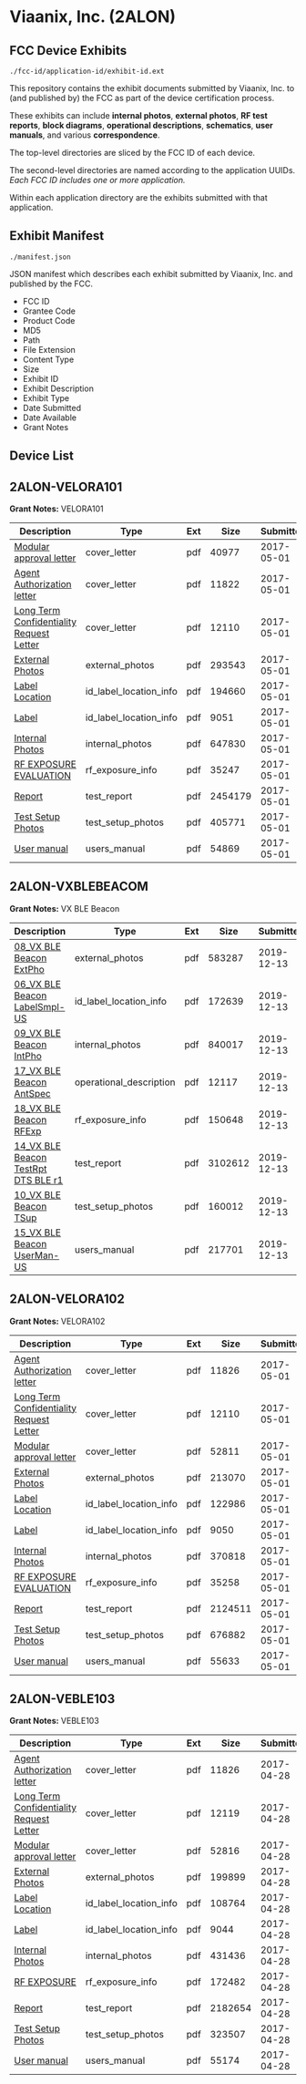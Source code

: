 # Viaanix, Inc. (2ALON)
## FCC Device Exhibits

```
./fcc-id/application-id/exhibit-id.ext
```

This repository contains the exhibit documents submitted by Viaanix, Inc. to (and published by) the FCC as part of the device certification process.

These exhibits can include **internal photos**, **external photos**, **RF test reports**, **block diagrams**, **operational descriptions**, **schematics**, **user manuals**, and various **correspondence**.

The top-level directories are sliced by the FCC ID of each device.

The second-level directories are named according to the application UUIDs. *Each FCC ID includes one or more application.*

Within each application directory are the exhibits submitted with that application. 

## Exhibit Manifest

```
./manifest.json
```

JSON manifest which describes each exhibit submitted by Viaanix, Inc. and published by the FCC.

- FCC ID
- Grantee Code
- Product Code
- MD5
- Path
- File Extension
- Content Type
- Size
- Exhibit ID
- Exhibit Description
- Exhibit Type
- Date Submitted
- Date Available
- Grant Notes

## Device List
## 2ALON-VELORA101
**Grant Notes:** VELORA101

| Description | Type | Ext | Size | Submitted | Available |
| ----------- | ---- | --- | ---- | --------- | --------- |
| [Modular approval letter](2ALON-VELORA101/a359d8258e490e09b0c7e44d9ab0bce1/3376433.pdf) | cover_letter | pdf | 40977 | 2017-05-01 | 2017-05-01 |
| [Agent Authorization letter](2ALON-VELORA101/a359d8258e490e09b0c7e44d9ab0bce1/3376424.pdf) | cover_letter | pdf | 11822 | 2017-05-01 | 2017-05-01 |
| [Long Term Confidentiality Request Letter](2ALON-VELORA101/a359d8258e490e09b0c7e44d9ab0bce1/3376432.pdf) | cover_letter | pdf | 12110 | 2017-05-01 | 2017-05-01 |
| [External Photos](2ALON-VELORA101/a359d8258e490e09b0c7e44d9ab0bce1/3376427.pdf) | external_photos | pdf | 293543 | 2017-05-01 | 2017-05-01 |
| [Label Location](2ALON-VELORA101/a359d8258e490e09b0c7e44d9ab0bce1/3376430.pdf) | id_label_location_info | pdf | 194660 | 2017-05-01 | 2017-05-01 |
| [Label](2ALON-VELORA101/a359d8258e490e09b0c7e44d9ab0bce1/3376431.pdf) | id_label_location_info | pdf | 9051 | 2017-05-01 | 2017-05-01 |
| [Internal Photos](2ALON-VELORA101/a359d8258e490e09b0c7e44d9ab0bce1/3376429.pdf) | internal_photos | pdf | 647830 | 2017-05-01 | 2017-05-01 |
| [RF EXPOSURE EVALUATION](2ALON-VELORA101/a359d8258e490e09b0c7e44d9ab0bce1/3376434.pdf) | rf_exposure_info | pdf | 35247 | 2017-05-01 | 2017-05-01 |
| [Report](2ALON-VELORA101/a359d8258e490e09b0c7e44d9ab0bce1/3376428.pdf) | test_report | pdf | 2454179 | 2017-05-01 | 2017-05-01 |
| [Test Setup Photos](2ALON-VELORA101/a359d8258e490e09b0c7e44d9ab0bce1/3376436.pdf) | test_setup_photos | pdf | 405771 | 2017-05-01 | 2017-05-01 |
| [User manual](2ALON-VELORA101/a359d8258e490e09b0c7e44d9ab0bce1/3376437.pdf) | users_manual | pdf | 54869 | 2017-05-01 | 2017-05-01 |
## 2ALON-VXBLEBEACOM
**Grant Notes:** VX BLE Beacon

| Description | Type | Ext | Size | Submitted | Available |
| ----------- | ---- | --- | ---- | --------- | --------- |
| [08_VX BLE Beacon ExtPho](2ALON-VXBLEBEACOM/3118a55146859bb670aea7464d0c0276/4550447.pdf) | external_photos | pdf | 583287 | 2019-12-13 | 2019-12-13 |
| [06_VX BLE Beacon LabelSmpl-US](2ALON-VXBLEBEACOM/3118a55146859bb670aea7464d0c0276/4550446.pdf) | id_label_location_info | pdf | 172639 | 2019-12-13 | 2019-12-13 |
| [09_VX BLE Beacon IntPho](2ALON-VXBLEBEACOM/3118a55146859bb670aea7464d0c0276/4550448.pdf) | internal_photos | pdf | 840017 | 2019-12-13 | 2019-12-13 |
| [17_VX BLE Beacon AntSpec](2ALON-VXBLEBEACOM/3118a55146859bb670aea7464d0c0276/4550456.pdf) | operational_description | pdf | 12117 | 2019-12-13 | 2019-12-13 |
| [18_VX BLE Beacon RFExp](2ALON-VXBLEBEACOM/3118a55146859bb670aea7464d0c0276/4550457.pdf) | rf_exposure_info | pdf | 150648 | 2019-12-13 | 2019-12-13 |
| [14_VX BLE Beacon TestRpt DTS BLE r1](2ALON-VXBLEBEACOM/3118a55146859bb670aea7464d0c0276/4550453.pdf) | test_report | pdf | 3102612 | 2019-12-13 | 2019-12-13 |
| [10_VX BLE Beacon TSup](2ALON-VXBLEBEACOM/3118a55146859bb670aea7464d0c0276/4550449.pdf) | test_setup_photos | pdf | 160012 | 2019-12-13 | 2019-12-13 |
| [15_VX BLE Beacon UserMan-US](2ALON-VXBLEBEACOM/3118a55146859bb670aea7464d0c0276/4550454.pdf) | users_manual | pdf | 217701 | 2019-12-13 | 2019-12-13 |
## 2ALON-VELORA102
**Grant Notes:** VELORA102

| Description | Type | Ext | Size | Submitted | Available |
| ----------- | ---- | --- | ---- | --------- | --------- |
| [Agent Authorization letter](2ALON-VELORA102/ee96cf476a92a414ac38485f6af6120f/3376438.pdf) | cover_letter | pdf | 11826 | 2017-05-01 | 2017-05-01 |
| [Long Term Confidentiality Request Letter](2ALON-VELORA102/ee96cf476a92a414ac38485f6af6120f/3376446.pdf) | cover_letter | pdf | 12110 | 2017-05-01 | 2017-05-01 |
| [Modular approval letter](2ALON-VELORA102/ee96cf476a92a414ac38485f6af6120f/3376447.pdf) | cover_letter | pdf | 52811 | 2017-05-01 | 2017-05-01 |
| [External Photos](2ALON-VELORA102/ee96cf476a92a414ac38485f6af6120f/3376441.pdf) | external_photos | pdf | 213070 | 2017-05-01 | 2017-05-01 |
| [Label Location](2ALON-VELORA102/ee96cf476a92a414ac38485f6af6120f/3376444.pdf) | id_label_location_info | pdf | 122986 | 2017-05-01 | 2017-05-01 |
| [Label](2ALON-VELORA102/ee96cf476a92a414ac38485f6af6120f/3376445.pdf) | id_label_location_info | pdf | 9050 | 2017-05-01 | 2017-05-01 |
| [Internal Photos](2ALON-VELORA102/ee96cf476a92a414ac38485f6af6120f/3376443.pdf) | internal_photos | pdf | 370818 | 2017-05-01 | 2017-05-01 |
| [RF EXPOSURE EVALUATION](2ALON-VELORA102/ee96cf476a92a414ac38485f6af6120f/3376448.pdf) | rf_exposure_info | pdf | 35258 | 2017-05-01 | 2017-05-01 |
| [Report](2ALON-VELORA102/ee96cf476a92a414ac38485f6af6120f/3376442.pdf) | test_report | pdf | 2124511 | 2017-05-01 | 2017-05-01 |
| [Test Setup Photos](2ALON-VELORA102/ee96cf476a92a414ac38485f6af6120f/3376450.pdf) | test_setup_photos | pdf | 676882 | 2017-05-01 | 2017-05-01 |
| [User manual](2ALON-VELORA102/ee96cf476a92a414ac38485f6af6120f/3376451.pdf) | users_manual | pdf | 55633 | 2017-05-01 | 2017-05-01 |
## 2ALON-VEBLE103
**Grant Notes:** VEBLE103

| Description | Type | Ext | Size | Submitted | Available |
| ----------- | ---- | --- | ---- | --------- | --------- |
| [Agent Authorization letter](2ALON-VEBLE103/8c76b07afb2f3365976001dfe887a138/3375037.pdf) | cover_letter | pdf | 11826 | 2017-04-28 | 2017-04-28 |
| [Long Term Confidentiality Request Letter](2ALON-VEBLE103/8c76b07afb2f3365976001dfe887a138/3375045.pdf) | cover_letter | pdf | 12119 | 2017-04-28 | 2017-04-28 |
| [Modular approval letter](2ALON-VEBLE103/8c76b07afb2f3365976001dfe887a138/3375046.pdf) | cover_letter | pdf | 52816 | 2017-04-28 | 2017-04-28 |
| [External Photos](2ALON-VEBLE103/8c76b07afb2f3365976001dfe887a138/3375040.pdf) | external_photos | pdf | 199899 | 2017-04-28 | 2017-04-28 |
| [Label Location](2ALON-VEBLE103/8c76b07afb2f3365976001dfe887a138/3375043.pdf) | id_label_location_info | pdf | 108764 | 2017-04-28 | 2017-04-28 |
| [Label](2ALON-VEBLE103/8c76b07afb2f3365976001dfe887a138/3375044.pdf) | id_label_location_info | pdf | 9044 | 2017-04-28 | 2017-04-28 |
| [Internal Photos](2ALON-VEBLE103/8c76b07afb2f3365976001dfe887a138/3375042.pdf) | internal_photos | pdf | 431436 | 2017-04-28 | 2017-04-28 |
| [RF EXPOSURE](2ALON-VEBLE103/8c76b07afb2f3365976001dfe887a138/3375047.pdf) | rf_exposure_info | pdf | 172482 | 2017-04-28 | 2017-04-28 |
| [Report](2ALON-VEBLE103/8c76b07afb2f3365976001dfe887a138/3375041.pdf) | test_report | pdf | 2182654 | 2017-04-28 | 2017-04-28 |
| [Test Setup Photos](2ALON-VEBLE103/8c76b07afb2f3365976001dfe887a138/3375049.pdf) | test_setup_photos | pdf | 323507 | 2017-04-28 | 2017-04-28 |
| [User manual](2ALON-VEBLE103/8c76b07afb2f3365976001dfe887a138/3375050.pdf) | users_manual | pdf | 55174 | 2017-04-28 | 2017-04-28 |
